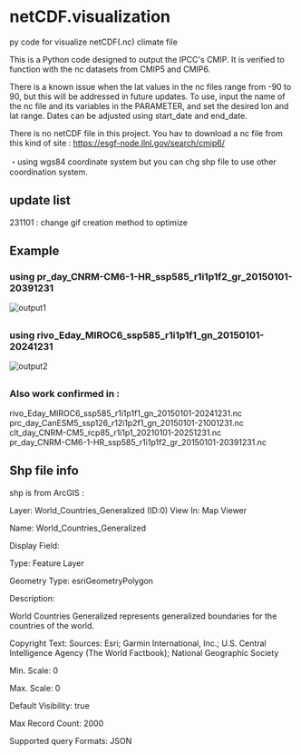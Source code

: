 # netCDF.visualization
py code for visualize netCDF(.nc) climate file


This is a Python code designed to output the IPCC's CMIP. It is verified to function
with the nc datasets from CMIP5 and CMIP6. 

There is a known issue when the lat values in the nc files range from -90 to 90, but this will be addressed in future updates.
To use, input the name of the nc file and its variables in the PARAMETER, and set the desired lon and lat range. Dates can be adjusted using start_date and end_date.


There is no netCDF file in this project. You hav to download a nc file from this kind of site : https://esgf-node.llnl.gov/search/cmip6/

・using wgs84 coordinate system but you can chg shp file to use other coordination system.

## update list

231101 : change gif creation method to optimize 



## Example 

### using pr_day_CNRM-CM6-1-HR_ssp585_r1i1p1f2_gr_20150101-20391231
![output1](https://github.com/refiaa/netCDF.visualization/assets/112306763/0950bb13-9d5d-4003-bfa2-5562b1f69afd)

## 

### using rivo_Eday_MIROC6_ssp585_r1i1p1f1_gn_20150101-20241231
![output2](https://github.com/refiaa/netCDF.visualization/assets/112306763/785ac5da-91c7-403c-81c8-77a851c8a344)

##

### Also work confirmed in : 

rivo_Eday_MIROC6_ssp585_r1i1p1f1_gn_20150101-20241231.nc         
prc_day_CanESM5_ssp126_r12i1p2f1_gn_20150101-21001231.nc                
clt_day_CNRM-CM5_rcp85_r1i1p1_20210101-20251231.nc                   
pr_day_CNRM-CM6-1-HR_ssp585_r1i1p1f2_gr_20150101-20391231.nc   

##

## Shp file info 

shp is from ArcGIS :

Layer: World_Countries_Generalized (ID:0)
View In:   Map Viewer

Name: World_Countries_Generalized

Display Field:

Type: Feature Layer

Geometry Type: esriGeometryPolygon

Description: <div style="text-align:Left;"><div><div><p><span>World Countries Generalized represents generalized boundaries for the countries of the world.</span></p></div></div></div>

Copyright Text: Sources: Esri; Garmin International, Inc.; U.S. Central Intelligence Agency (The World Factbook); National Geographic Society

Min. Scale: 0

Max. Scale: 0

Default Visibility: true

Max Record Count: 2000

Supported query Formats: JSON
